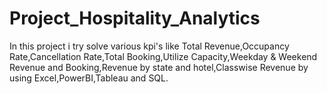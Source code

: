 # Project_Hospitality_Analytics
In this project i try solve various kpi's like Total Revenue,Occupancy Rate,Cancellation Rate,Total Booking,Utilize Capacity,Weekday & Weekend Revenue and Booking,Revenue by state and hotel,Classwise Revenue by using Excel,PowerBI,Tableau and SQL.
